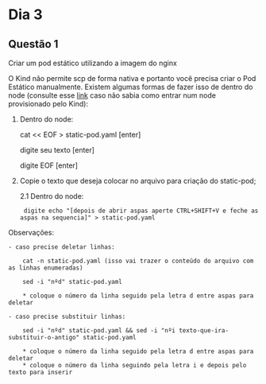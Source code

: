 # Dia 3 

## Questão 1

Criar um pod estático utilizando a imagem do nginx

O Kind não permite scp de forma nativa e portanto você precisa criar o Pod Estático manualmente. Existem algumas formas de fazer isso de dentro do node (consulte esse [link](https://github.com/Siluryan/Diversos/tree/main/Kubernetes/LinksUteis) caso não sabia como entrar num node provisionado pelo Kind):

1. Dentro do node:
	
	cat << EOF > static-pod.yaml [enter]
	
	digite seu texto [enter]
	
	digite EOF [enter]

2. Copie o texto que deseja colocar no arquivo para criação do static-pod;
	
	2.1 Dentro do node:
	
		digite echo "[depois de abrir aspas aperte CTRL+SHIFT+V e feche as aspas na sequencia]" > static-pod.yaml

Observações:

	- caso precise deletar linhas:
	
		cat -n static-pod.yaml (isso vai trazer o conteúdo do arquivo com as linhas enumeradas)
		
		sed -i "nºd" static-pod.yaml 
		
		* coloque o número da linha seguido pela letra d entre aspas para deletar
		
	- caso precise substituir linhas:
	
		sed -i "nºd" static-pod.yaml && sed -i "nºi texto-que-ira-substituir-o-antigo" static-pod.yaml
		
		* coloque o número da linha seguido pela letra d entre aspas para deletar
		* coloque o número da linha seguindo pela letra i e depois pelo texto para inserir



